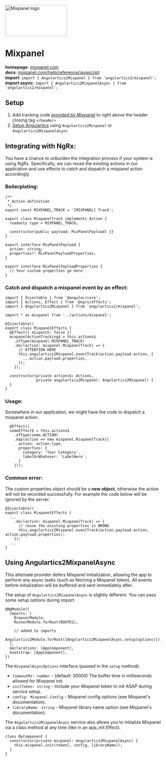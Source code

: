 <img 
    src="../../../assets/svg/mixpanel.svg" 
    alt="Mixpanel logo"
    height="100px"
    width="200px" />

# Mixpanel
__homepage__: [mixpanel.com](https://mixpanel.com/)  
__docs__: [mixpanel.com/help/reference/javascript](https://mixpanel.com/help/reference/javascript)  
__import__: `import { Angulartics2Mixpanel } from 'angulartics2/mixpanel';`  
__import async__: `import { Angulartics2MixpanelAsync } from 'angulartics2/mixpanel';`  

## Setup
1. Add tracking code [provided by Mixpanel](https://mixpanel.com/help/reference/javascript) to right above the header closing tag ``</header>``
2. [Setup Angulartics](https://github.com/angulartics/angulartics2/tree/next#installation) using `Angulartics2Mixpanel` or `Angulartics2MixpanelAsync`

## Integrating with NgRx:
You have a chance to unburden the integration process if your system is using NgRx. Specifically, we can reuse the existing actions in our application and use effects to catch and dispatch a mixpanel action accordingly.    
### Boilerplating:
```angular2html
/**
 * Action definition
 */
export const MIXPANEL_TRACK = '[MIXPANEL] Track';

export class MixpanelTrack implements Action {
  readonly type = MIXPANEL_TRACK;

  constructor(public payload: MixPanelPayload) {}
}

export interface MixPanelPayload {
  action: string;
  properties?: MixPanelPayloadProperties;
}

export interface MixPanelPayloadProperties {
  // Your custom properties go here
}
```
### Catch and dispatch a mixpanel event by an effect:
```angular2html
import { Injectable } from '@angular/core';
import { Actions, Effect } from '@ngrx/effects';
import { Angulartics2Mixpanel } from 'angulartics2/mixpanel';

import * as mixpanel from '../actions/mixpanel';

@Injectable()
export class MixpanelEffects {
  @Effect({ dispatch: false })
  mixpanelActionTracking$ = this.actions$
    .ofType(mixpanel.MIXPANEL_TRACK)
    .do((action: mixpanel.MixpanelTrack) => {
      // ATTENTION HERE
      this.angulartics2Mixpanel.eventTrack(action.payload.action, {
        ...action.payload.properties,
      });
    });

  constructor(private actions$: Actions,
              private angulartics2Mixpanel: Angulartics2Mixpanel) {
  }
}
```
### Usage:
Somewhere in our application, we might have the code to dispatch a mixpanel action:
```angular2html
  @Effect()
  someEffect$ = this.actions$
    .ofType(some.ACTION)
    .map(action => new mixpanel.MixpanelTrack({
      action: action.type,
      properties: {
        category: 'Your Category',
        labelOrWhatever: 'LabelHere',
      }
    }));
```
### Common error:
The custom properties object should be a **new object**, otherwise the action will not be recorded successfully. For example the code below will be ignored by the server.
```angular2html
@Injectable()
export class MixpanelEffects {
  ...
    .do((action: mixpanel.MixpanelTrack) => {
      // reuse the existing properties is WRONG
      this.angulartics2Mixpanel.eventTrack(action.payload.action, action.payload.properties);
    });
  ...
}
```

## Using Angulartics2MixpanelAsync

This alternate provider defers Mixpanel initialization, allowing the app to perform any async tasks (such as fetching a Mixpanel token). All events before initialization will be buffered and sent immediately after.

The setup of `Angulartics2MixpanelAsync` is slightly different. You can pass some setup options during import.

```angular2html
@NgModule({
  imports: [
    BrowserModule,
    RouterModule.forRoot(ROUTES),

    // added to imports
    Angulartics2Module.forRoot([Angulartics2MixpanelAsync.setup(options)]),
  ],
  declarations: [AppComponent],
  bootstrap: [AppComponent],
})
```

The `MixpanelAsyncOptions` interface (passed in the `setup` method):
  - `timeoutMs: number` - (default: 30000) The buffer time in milliseconds allowed for Mixpanel init.
  - `initToken: string` - Include your Mixpanel token to init ASAP during service setup.
  - `config: Mixpanel.Config` - Mixpanel config options (see Mixpanel's documentation).
  - `libraryName: string` - Mixpanel library name option (see Mixpanel's documentation).

The `Angulartics2MixpanelAsync` service also allows you to initialize Mixpanel via a class method at any time (like in an app_init Effect). 
```angular2html
class MyComponent {
  constructor(private mixpanel: Angulartics2MixpanelAsync) {
    this.mixpanel.init(token[, config, libraryName]);
  }
}
```
